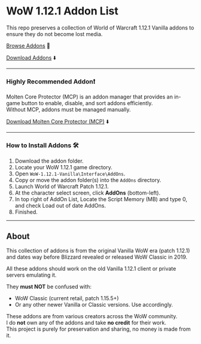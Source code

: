 # WoW 1.12.1 Addon List

This repo preserves a collection of World of Warcraft 1.12.1 Vanilla addons to ensure they do not become lost media.

[Browse Addons](./Wow%201.12.1%20Addons%20(Click%20Here)) 📂

[Download Addons](https://github.com/RSKCS2/WoW-1.12.1-Addon-List/releases/download/Addon_Collection/WoW.1.12.1.Addons.7z) ⬇️

---

### Highly Recommended Addon❗

Molten Core Protector (MCP) is an addon manager that provides an in-game button to enable, disable, and sort addons efficiently.  
Without MCP, addons must be managed manually.

[Download Molten Core Protector (MCP)](https://github.com/RSKCS2/WoW-1.12.1-Addon-List/releases/download/1.12.1/Molten.Core.Protector.MCP.7z) ⬇️

---

### How to Install Addons 🛠️

1. Download the addon folder.  
2. Locate your WoW 1.12.1 game directory.  
3. Open `WoW-1.12.1-Vanilla\Interface\AddOns`.  
4. Copy or move the addon folder(s) into the `AddOns` directory.  
5. Launch World of Warcraft Patch 1.12.1.  
6. At the character select screen, click **AddOns** (bottom-left).  
7. In top right of AddOn List, Locate the Script Memory (MB) and type 0, and check Load out of date AddOns.
8. Finished.

---

## About

This collection of addons is from the original Vanilla WoW era (patch 1.12.1)  
and dates way before Blizzard revealed or released WoW Classic in 2019.  

All these addons should work on the old Vanilla 1.12.1 client or private servers emulating it.  

They **must NOT** be confused with:  
- WoW Classic (current retail, patch 1.15.5+)  
- Or any other newer Vanilla or Classic versions.
Use accordingly.

These addons are from various creators across the WoW community.  
I do **not** own any of the addons and take **no credit** for their work.  
This project is purely for preservation and sharing, no money is made from it.
